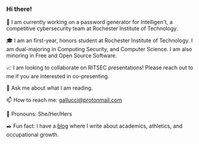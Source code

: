 ### Hi there!

<!--
**kawedi/kawedi** is a ✨ _special_ ✨ repository because its `README.md` (this file) appears on your GitHub profile.  :brain: :notebook:
https://github.com/caiyongji/emoji-list#symbols :sailboat:
https://github.com/ikatyang/emoji-cheat-sheet
-->

<!--
put in an image/logo/banner 
-->

:star2: I am currently working on a password generator for Intelligen't, a competitive cybersecurity team at Rochester Institute of Technology.

:mortar_board: I am an first-year, honors student at Rochester Institute of Technology. I am dual-majoring in Computing Security, and Computer Science. I am also minoring in Free and Open Source Software. 

:chart_with_upwards_trend: I am looking to collaborate on RITSEC presentations! Please reach out to me if you are interested in co-presenting. 

<!--
- 🤔 I’m looking for help with ...
-->

:open_book: Ask me about what I am reading. 

📫 How to reach me: gallucci@protonmail.com

:purple_heart: Pronouns: She/Her/Hers

:black_nib: Fun fact: I have a [blog][blog] where I write about academics, athletics, and occupational growth.  

[blog]: https://oliviagallucci.home.blog/ 
